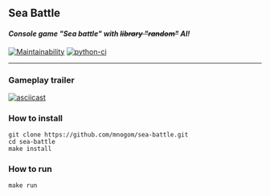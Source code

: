 ## Sea Battle

#### _Console game "Sea battle" with ~~library "random"~~ AI!_

[![Maintainability](https://api.codeclimate.com/v1/badges/4020dd3d476b5a716e5d/maintainability)](https://codeclimate.com/github/mnogom/sea-battle/maintainability)
[![python-ci](https://github.com/mnogom/sea-battle/actions/workflows/python-ci.yml/badge.svg)](https://github.com/mnogom/sea-battle/actions/workflows/python-ci.yml)

----

### Gameplay trailer
[![asciicast](https://asciinema.org/a/jdycJIY6O4GMcjTvGYnHYkNYq.svg)](https://asciinema.org/a/jdycJIY6O4GMcjTvGYnHYkNYq)

### How to install
```shell
git clone https://github.com/mnogom/sea-battle.git
cd sea-battle
make install
```

### How to run
```shell
make run
```